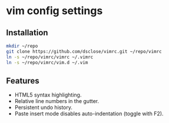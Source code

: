 vim config settings
===================

Installation
------------

```bash
mkdir ~/repo
git clone https://github.com/dsclose/vimrc.git ~/repo/vimrc
ln -s ~/repo/vimrc/vimrc ~/.vimrc
ln -s ~/repo/vimrc/vim.d ~/.vim
```

Features
--------

* HTML5 syntax highlighting.
* Relative line numbers in the gutter.
* Persistent undo history.
* Paste insert mode disables auto-indentation (toggle with F2).


